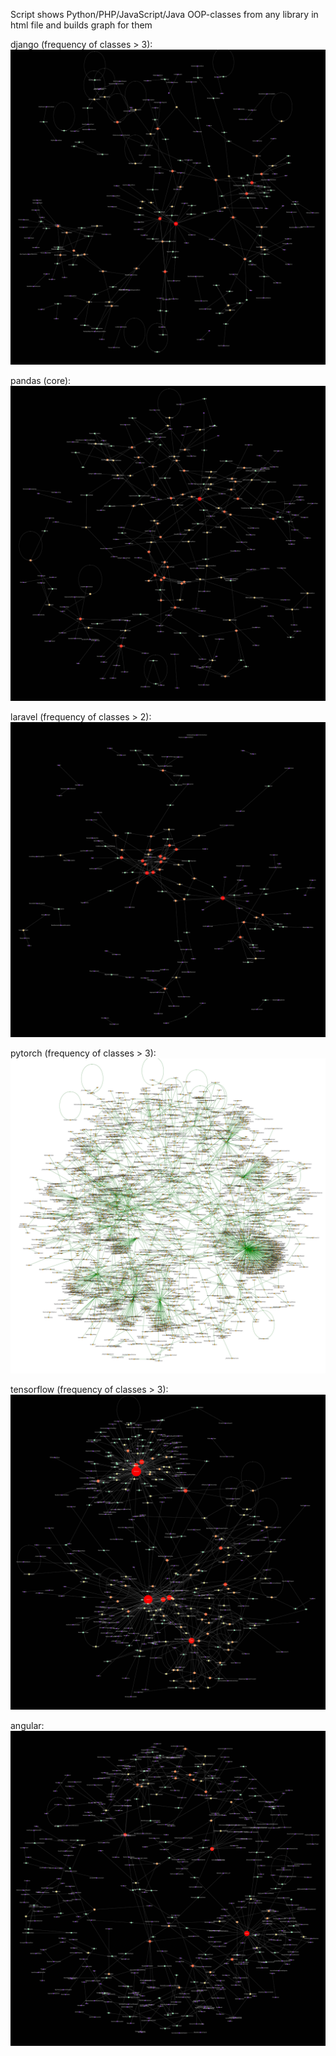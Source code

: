 Script shows Python/PHP/JavaScript/Java OOP-classes from any library in html file and builds graph for them
 
django (frequency of classes > 3):
![django](https://github.com/ksn38/graph_for_classes/blob/main/gallery/Django.jpg)
 
pandas (core):
![pandas-core](https://github.com/ksn38/graph_for_classes/blob/main/gallery/pandas-core.jpg)
 
laravel (frequency of classes > 2):
![laravel](https://github.com/ksn38/graph_for_classes/blob/main/gallery/laravel.jpg)
 
pytorch (frequency of classes > 3):
![torch](https://github.com/ksn38/graph_for_classes/blob/main/gallery/torch.jpg)
 
tensorflow (frequency of classes > 3):
![tensorflow](https://github.com/ksn38/graph_for_classes/blob/main/gallery/tensorflow.jpg)
 
angular:
![angular](https://github.com/ksn38/graph_for_classes/blob/main/gallery/angular.jpg)